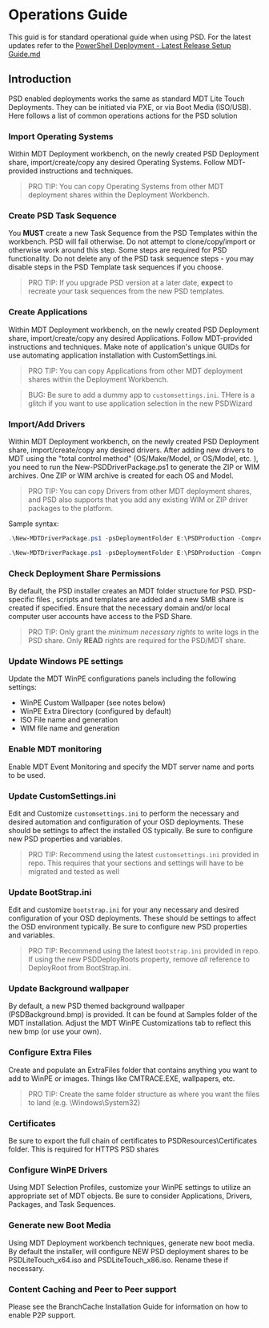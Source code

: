 # Operations Guide

This guid is for standard operational guide when using PSD. For the latest updates refer to the [PowerShell Deployment - Latest Release Setup Guide.md](./PowerShell%20Deployment%20-%20Latest%20Release%20Setup%20Guide.md)

## Introduction

PSD enabled deployments works the same as standard MDT Lite Touch Deployments. They can be initiated via PXE, or via Boot Media (ISO/USB). Here follows a list of common operations actions for the PSD solution

### Import Operating Systems

Within MDT Deployment workbench, on the newly created PSD Deployment share, import/create/copy any desired Operating Systems. Follow MDT-provided instructions and techniques.

>PRO TIP: You can copy Operating Systems from other MDT deployment shares within the Deployment Workbench.

### Create PSD Task Sequence

You **MUST** create a new Task Sequence from the PSD Templates within the workbench. PSD will fail otherwise. Do not attempt to clone/copy/import or otherwise work around this step. Some steps are required for PSD functionality. Do not delete any of the PSD task sequence steps - you may disable steps in the PSD Template task sequences if you choose.

>PRO TIP: If you upgrade PSD version at a later date, **expect** to recreate your task sequences from the new PSD templates.


### Create Applications

Within MDT Deployment workbench, on the newly created PSD Deployment share, import/create/copy any desired Applications. Follow MDT-provided instructions and techniques. Make note of application's unique GUIDs for use automating application installation with CustomSettings.ini.

>PRO TIP: You can copy Applications from other MDT deployment shares within the Deployment Workbench.

>BUG: Be sure to add a dummy app to `customsettings.ini`. THere is a glitch if you want to use application selection in the new PSDWizard

### Import/Add Drivers

Within MDT Deployment workbench, on the newly created PSD Deployment share, import/create/copy any desired drivers. After adding new drivers to MDT using the "total control method" (OS/Make/Model, or OS/Model, etc. ), you need to run the New-PSDDriverPackage.ps1 to generate the ZIP or WIM archives. One ZIP or WIM archive is created for each OS and Model.

>PRO TIP: You can copy Drivers from other MDT deployment shares, and PSD also supports that you add any existing WIM or ZIP driver packages to the platform.

Sample syntax:
```powershell
.\New-MDTDriverPackage.ps1 -psDeploymentFolder E:\PSDProduction -CompressionType WIM

.\New-MDTDriverPackage.ps1 -psDeploymentFolder E:\PSDProduction -CompressionType ZIP
```

### Check Deployment Share Permissions

By default, the PSD installer creates an MDT folder structure for PSD. PSD-specific files , scripts and templates are added and a new SMB share is created if specified. Ensure that the necessary domain and/or local computer user accounts have access to the PSD Share.

>PRO TIP: Only grant the *minimum necessary rights* to write logs in the PSD share. Only **READ** rights are required for the PSD/MDT share.

### Update Windows PE settings

Update the MDT WinPE configurations panels including the following settings:
- WinPE Custom Wallpaper (see notes below)
- WinPE Extra Directory (configured by default)
- ISO File name and generation
- WIM file name and generation

### Enable MDT monitoring

Enable MDT Event Monitoring and specify the MDT server name and ports to be used.

### Update CustomSettings.ini

Edit and Customize `customsettings.ini` to perform the necessary and desired automation and configuration of your OSD deployments. These should be settings to affect the installed OS typically. Be sure to configure new PSD properties and variables.

> PRO TIP: Recommend using the latest `customsettings.ini` provided in repo. This requires that your sections and settings will have to be migrated and tested as well

### Update BootStrap.ini

Edit and customize `bootstrap.ini` for your any necessary and desired configuration of your OSD deployments. These should be settings to affect the OSD environment typically. Be sure to configure new PSD properties and variables.

> PRO TIP: Recommend using the latest `bootstrap.ini` provided in repo. If using the new PSDDeployRoots property, remove *all* reference to DeployRoot from BootStrap.ini.

### Update Background wallpaper

By default, a new PSD themed background wallpaper (PSDBackground.bmp) is provided. It can be found at Samples folder of the MDT installation. Adjust the MDT WinPE Customizations tab to reflect this new bmp (or use your own).

### Configure Extra Files

Create and populate an ExtraFiles folder that contains anything you want to add to WinPE or images. Things like CMTRACE.EXE, wallpapers, etc.

>PRO TIP: Create the same folder structure as where you want the files to land (e.g. \Windows\System32)

### Certificates

Be sure to export the full chain of certificates to PSDResources\Certificates folder. This is required for HTTPS PSD shares

### Configure WinPE Drivers

Using MDT Selection Profiles, customize your WinPE settings to utilize an appropriate set of MDT objects. Be sure to consider Applications, Drivers, Packages, and Task Sequences.

### Generate new Boot Media

Using MDT Deployment workbench techniques, generate new boot media. By default the installer, will configure NEW PSD deployment shares to be PSDLiteTouch_x64.iso and PSDLiteTouch_x86.iso. Rename these if necessary.

### Content Caching and Peer to Peer support

Please see the BranchCache Installation Guide for information on how to enable P2P support.